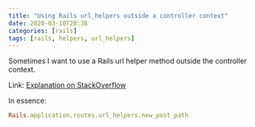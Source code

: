 ```yaml
---
title: "Using Rails url_helpers outside a controller context"
date: 2020-03-10T20:38
categories: [rails]
tags: [rails, helpers, url_helpers]
---
```


Sometimes I want to use a Rails url helper method outside the controller context.

Link: [Explanation on StackOverflow](https://stackoverflow.com/a/5456103 "good examples for doing this")

In essence:

``` ruby
Rails.application.routes.url_helpers.new_post_path
```


